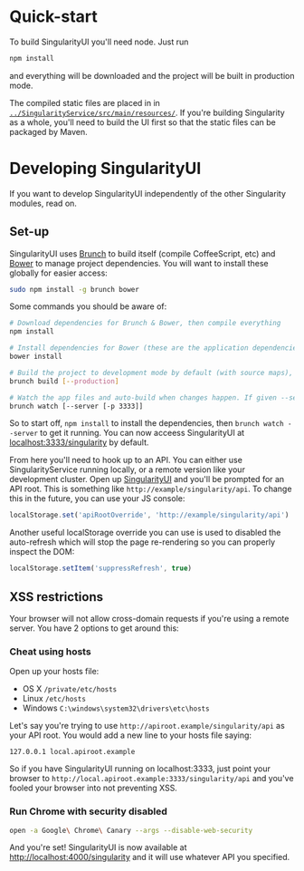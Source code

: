 # Quick-start

To build SingularityUI you'll need node. Just run

```bash
npm install
```

and everything will be downloaded and the project will be built in production mode.

The compiled static files are placed in in [`../SingularityService/src/main/resources/`](../SingularityService/src/main/resources/). If you're building Singularity as a whole, you'll need to build the UI first so that the static files can be packaged by Maven.

# Developing SingularityUI

If you want to develop SingularityUI independently of the other Singularity modules, read on.

## Set-up

SingularityUI uses [Brunch](http://brunch.io) to build itself (compile CoffeeScript, etc) and [Bower](http://bower.io) to manage project dependencies. You will want to install these globally for easier access:

```bash
sudo npm install -g brunch bower
```

Some commands you should be aware of:

```bash
# Download dependencies for Brunch & Bower, then compile everything
npm install

# Install dependencies for Bower (these are the application dependencies, e.g. Backbone & jQuery, not things like CoffeeScript)
bower install

# Build the project to development mode by default (with source maps), or minified mode if given --production
brunch build [--production]

# Watch the app files and auto-build when changes happen. If given --server it hosts an HTTP server for you, and -p can be used to specify a port for said server.
brunch watch [--server [-p 3333]]
```

So to start off, `npm install` to install the dependencies, then `brunch watch --server` to get it running. You can now acceess SingularityUI at [localhost:3333/singularity](http://localhost:3333/singularity) by default.

From here you'll need to hook up to an API. You can either use SingularityService running locally, or a remote version like your development cluster. Open up [SingularityUI](http://localhost:3333/singularity) and you'll be prompted for an API root. This is something like `http://example/singularity/api`. To change this in the future, you can use your JS console:

```javascript
localStorage.set('apiRootOverride', 'http://example/singularity/api')
```

Another useful localStorage override you can use is used to disabled the auto-refresh which will stop the page re-rendering so you can properly inspect the DOM:

```javascript
localStorage.setItem('suppressRefresh', true)
```

## XSS restrictions

Your browser will not allow cross-domain requests if you're using a remote server. You have 2 options to get around this:

### Cheat using hosts

Open up your hosts file:

* OS X `/private/etc/hosts`
* Linux `/etc/hosts`
* Windows `C:\windows\system32\drivers\etc\hosts`

Let's say you're trying to use `http://apiroot.example/singularity/api` as your API root. You would add a new line to your hosts file saying:

```
127.0.0.1 local.apiroot.example
```

So if you have SingularityUI running on localhost:3333, just point your browser to `http://local.apiroot.example:3333/singularity/api` and you've fooled your browser into not preventing XSS.

### Run Chrome with security disabled

```bash
open -a Google\ Chrome\ Canary --args --disable-web-security
```

And you're set! SingularityUI is now available at [http://localhost:4000/singularity](http://localhost:4000/singularity) and it will use whatever API you specified.
